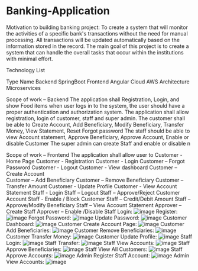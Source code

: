 # Banking-Application
Motivation to building banking project:
To create a system that will monitor the activities of a specific bank's transactions without the need for manual processing. All transactions will be updated automatically based on the information stored in the record. The main goal of this project is to create a system that can handle the overall tasks that occur within the institutions with minimal effort.

Technology List 

Type
Name
Backend 
SpringBoot
Frontend
Angular
Cloud
AWS
Architecture
Microservices

Scope of work – Backend
The application shall Registration, Login, and show Food items when user logs in to the system, the user should have a proper authentication and authorization system. 
The application shall allow registration, login of customer, staff and super admin. 
The customer shall be able to Create Account, Add Beneficiary, Modify Beneficiary, Transfer Money, View Statement, Reset Forgot password 
The staff should be able to view Account statement, Approve Beneficiary, Approve Account, Enable or disable Customer 
The super admin can create Staff and enable or disable n

Scope of work – Frontend
The application shall allow user to 
Customer - Home Page
Customer - Registration
Customer - Login 
Customer – Forgot Password 
Customer - Logout 
Customer - View dashboard 
Customer – Create Account  
Customer – Add Beneficiary 
Customer – Remove Beneficiary
Customer – Transfer Amount 
Customer - Update Profile 
Customer - View Account Statement 
Staff - Login 
Staff – Logout 
Staff – Approve/Reject Customer Account
Staff - Enable / Block Customer
Staff – Credit/Debit Amount 
Staff – Approve/Modify Beneficiary 
Staff – View Account Statement
Approver – Create Staff 
Approver – Enable /Disable Staff 
Login: 
![image](https://github.com/Mimomio1/Banking-Application/assets/61170155/fa4f9ab2-01a7-4ddf-89da-194e042ae813)
Register:
![image](https://github.com/Mimomio1/Banking-Application/assets/61170155/6dc7cace-2a64-420e-aca4-e3026e8bd2fc)
Forgot Password: 
![image](https://github.com/Mimomio1/Banking-Application/assets/61170155/fcbd4aec-4c2a-41e2-a6e9-9700c560618a)
Update Password:
![image](https://github.com/Mimomio1/Banking-Application/assets/61170155/90d1a8c9-724d-464a-8e0e-ac2c01b5c591)
Customer Dashboard:
![image](https://github.com/Mimomio1/Banking-Application/assets/61170155/cc4fc177-faa2-4cb0-bc82-54c957587f86)
Customer Create Account Page:
![image](https://github.com/Mimomio1/Banking-Application/assets/61170155/92c767de-e7ec-4f28-b3dd-d83118b87793)
Customer Add Beneficiaries: 
![image](https://github.com/Mimomio1/Banking-Application/assets/61170155/99f930f2-1e04-4a40-a68b-87d0cec02fcd)
Customer Remove Beneficiaries: 
![image](https://github.com/Mimomio1/Banking-Application/assets/61170155/722f9bb4-0b21-4943-af4e-67180512b94d)
Customer Transfer Money:
![image](https://github.com/Mimomio1/Banking-Application/assets/61170155/c8bab734-de58-420e-8156-ae0d0e37e6cf)
Customer Update Profile: 
![image](https://github.com/Mimomio1/Banking-Application/assets/61170155/17ff9eec-0b9e-43c4-8d0f-e00f79b2e8ac)
Staff Login:
![image](https://github.com/Mimomio1/Banking-Application/assets/61170155/572b0702-7abb-4513-a9b2-f438a02b9521)
Staff Transfer:
![image](https://github.com/Mimomio1/Banking-Application/assets/61170155/6c683fda-791b-4a6c-bf14-e83ca2ee04ae)
Staff View Accounts: 
![image](https://github.com/Mimomio1/Banking-Application/assets/61170155/cf359f45-28a9-4781-8828-008b1397440a)
Staff Approve Beneficiaries:
![image](https://github.com/Mimomio1/Banking-Application/assets/61170155/58715415-173c-4317-80aa-b753e2801b10)
Staff View All Customers:
![image](https://github.com/Mimomio1/Banking-Application/assets/61170155/4341285c-44cd-4f71-92b5-ab31260e4169)
Staff Approve Accounts:
![image](https://github.com/Mimomio1/Banking-Application/assets/61170155/043255c0-630f-4b61-8e2c-7c3add7bef4d)
Admin Register Staff Account:
![image](https://github.com/Mimomio1/Banking-Application/assets/61170155/cefb8c74-8312-4da5-aa11-d55844b407ff)
Admin View Accounts: 
![image](https://github.com/Mimomio1/Banking-Application/assets/61170155/5c2c2a45-f50d-4b05-9287-fb114a080dc2)









